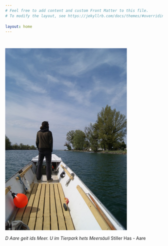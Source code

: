 ```yaml
---
# Feel free to add content and custom Front Matter to this file.
# To modify the layout, see https://jekyllrb.com/docs/themes/#overriding-theme-defaults

layout: home
---
```


&nbsp;
&nbsp;
&nbsp;
&nbsp;
&nbsp;

  <div><img src="/img/splash.jpg"></div>

_D Aare geit ids Meer. U im Tierpark hets Meersäuli_ Stiller Has - Aare





